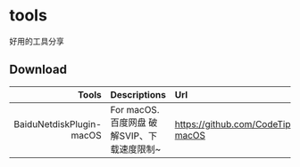 # tools
好用的工具分享



## Download

| Tools      | Descriptions | Url |
| ---------: | :----- | :---- |
| BaiduNetdiskPlugin-macOS | For macOS.百度网盘 破解SVIP、下载速度限制~ | https://github.com/CodeTips/BaiduNetdiskPlugin-macOS |


